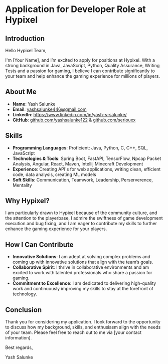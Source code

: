 # Application for Developer Role at Hypixel

## Introduction

Hello Hypixel Team,

I'm [Your Name], and I’m excited to apply for positions at Hypixel. With a strong background in Java, JavaScript, Python, Quality Assurance, Writing Tests and a passion for gaming, I believe I can contribute significantly to your team and help enhance the gaming experience for millions of players.

## About Me

- **Name**: Yash Salunke
- **Email**: yashsalunke446@gmail.com
- **LinkedIn**: https://www.linkedin.com/in/yash-s-salunke/
- **GitHub**: [github.com/yashsalunke122](url) & [github.com/seriouxx](url)

## Skills

- **Programming Languages**: Proficient: Java, Python, C, C++, SQL, JavaScript
- **Technologies & Tools**: Spring Boot, FastAPI, TensorFlow, Npcap Packet Analysis, Angular, React, Maven, Intellij Minecraft Development
- **Experience**: Creating API's for web applications, writing clean, efficient code, data analysis, creating ML models
- **Soft Skills**: Communication, Teamwork, Leadership, Perserverence, Mentality

## Why Hypixel?

I am particularly drawn to Hypixel because of the community culture, and the attention to the playerbase, I admire the swiftness of game development execution and bug fixing, and I am eager to contribute my skills to further enhance the gaming experience for your players.

## How I Can Contribute

- **Innovative Solutions**: I am adept at solving complex problems and coming up with innovative solutions that align with the team’s goals.
- **Collaborative Spirit**: I thrive in collaborative environments and am excited to work with talented professionals who share a passion for gaming.
- **Commitment to Excellence**: I am dedicated to delivering high-quality work and continuously improving my skills to stay at the forefront of technology.

## Conclusion

Thank you for considering my application. I look forward to the opportunity to discuss how my background, skills, and enthusiasm align with the needs of your team. Please feel free to reach out to me via [your contact information].

Best regards,

Yash Salunke
